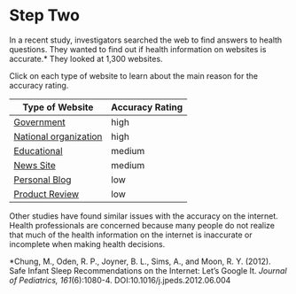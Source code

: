 # Step Two

In a recent study, investigators searched the web to find answers to health questions. They wanted to find out if health information on websites is accurate.\* They looked at 1,300 websites.

Click on each type of website to learn about the main reason for the accuracy rating.

| Type of Website | Accuracy Rating |
| --------------- | --------------- |
|[Government]()  | high            |
|[National organization]() | high       |
|[Educational]()     |          medium |
|[News Site]() |          medium |
| [Personal  Blog]()  |         low      |
| [Product  Review]() |        low       |

<!-- **needs links tto sites -->

Other studies have found similar issues with the accuracy on the internet. Health professionals are concerned because many people do not realize that much of the health information on the internet is inaccurate or incomplete when making health decisions. 

\*Chung, M., Oden, R. P., Joyner, B. L., Sims, A., and Moon, R. Y. (2012). Safe Infant Sleep Recommendations on the Internet: Let’s Google It. *Journal of Pediatrics, 161*(6):1080-4. DOI:10.1016/j.jpeds.2012.06.004
